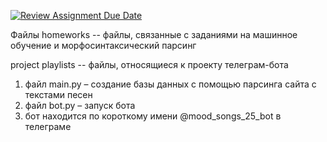 [![Review Assignment Due Date](https://classroom.github.com/assets/deadline-readme-button-22041afd0340ce965d47ae6ef1cefeee28c7c493a6346c4f15d667ab976d596c.svg)](https://classroom.github.com/a/uzCM_WDO)

Файлы homeworks -- файлы, связанные с заданиями на машинное обучение и морфосинтаксический парсинг

project playlists -- файлы, относящиеся к проекту телеграм-бота
1) файл main.py – создание базы данных с помощью парсинга сайта с текстами песен
2) файл bot.py – запуск бота
3) бот находится по короткому имени @mood_songs_25_bot в телеграме
